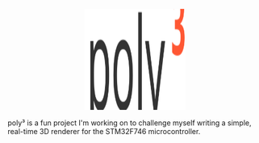 <p align="center">
  <img src="assets/logo.svg" width="200" height="200" alt="poly³">
</p>

poly³ is a fun project I'm working on to challenge myself writing a simple, real-time 3D renderer for the STM32F746 microcontroller.
